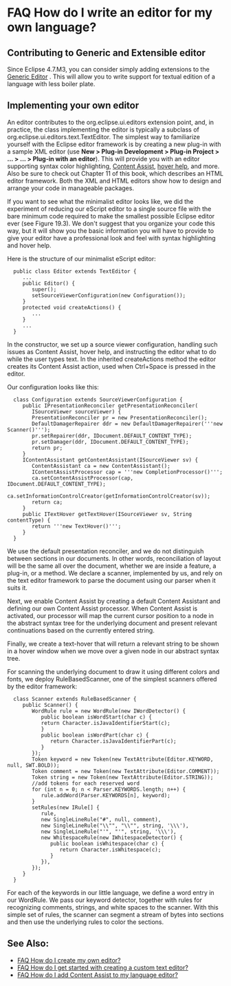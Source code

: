 FAQ How do I write an editor for my own language?
=================================================

Contributing to Generic and Extensible editor
---------------------------------------------

Since Eclipse 4.7.M3, you can consider simply adding extensions to the [Generic Editor](https://www.eclipse.org/eclipse/news/4.7/M3/#generic-editor) . This will allow you to write support for textual edition of a language with less boiler plate.

Implementing your own editor
----------------------------

An editor contributes to the org.eclipse.ui.editors extension point, and, in practice, the class implementing the editor is typically a subclass of org.eclipse.ui.editors.text.TextEditor. The simplest way to familiarize yourself with the Eclipse editor framework is by creating a new plug-in with a sample XML editor (use **New > Plug-in Development > Plug-in Project > ... > ... > Plug-in with an editor**). This will provide you with an editor supporting syntax color highlighting, [Content Assist](./FAQ_How_do_I_add_Content_Assist_to_my_language_editor.md "FAQ How do I add Content Assist to my language editor?"), [hover help](./FAQ_How_do_I_add_hover_support_to_my_text_editor.md "FAQ How do I add hover support to my text editor?"), and more. Also be sure to check out Chapter 11 of this book, which describes an HTML editor framework. Both the XML and HTML editors show how to design and arrange your code in manageable packages.

If you want to see what the minimalist editor looks like, we did the experiment of reducing our eScript editor to a single source file with the bare minimum code required to make the smallest possible Eclipse editor ever (see Figure 19.3). We don't suggest that you organize your code this way, but it will show you the basic information you will have to provide to give your editor have a professional look and feel with syntax highlighting and hover help.


Here is the structure of our minimalist eScript editor:

      public class Editor extends TextEditor {
         ...
         public Editor() {
            super();
            setSourceViewerConfiguration(new Configuration());
         }
         protected void createActions() {
            ...
         }
         ...
      }

In the constructor, we set up a source viewer configuration, handling such issues as Content Assist, hover help, and instructing the editor what to do while the user types text. In the inherited createActions method the editor creates its Content Assist action, used when Ctrl+Space is pressed in the editor.

Our configuration looks like this:

      class Configuration extends SourceViewerConfiguration {
         public IPresentationReconciler getPresentationReconciler(
            ISourceViewer sourceViewer) {
            PresentationReconciler pr = new PresentationReconciler();
            DefaultDamagerRepairer ddr = new DefaultDamagerRepairer('''new Scanner()''');
            pr.setRepairer(ddr, IDocument.DEFAULT_CONTENT_TYPE);
            pr.setDamager(ddr, IDocument.DEFAULT_CONTENT_TYPE);
            return pr;
         }
         IContentAssistant getContentAssistant(ISourceViewer sv) {
            ContentAssistant ca = new ContentAssistant();
            IContentAssistProcessor cap = '''new CompletionProcessor()''';
            ca.setContentAssistProcessor(cap, IDocument.DEFAULT_CONTENT_TYPE);
            ca.setInformationControlCreator(getInformationControlCreator(sv));
            return ca;
         }
         public ITextHover getTextHover(ISourceViewer sv, String contentType) {
            return '''new TextHover()''';
         }
      }

We use the default presentation reconciler, and we do not distinguish between sections in our documents. In other words, reconciliation of layout will be the same all over the document, whether we are inside a feature, a plug-in, or a method. We declare a scanner, implemented by us, and rely on the text editor framework to parse the document using our parser when it suits it.

Next, we enable Content Assist by creating a default Content Assistant and defining our own Content Assist processor. When Content Assist is activated, our processor will map the current cursor position to a node in the abstract syntax tree for the underlying document and present relevant continuations based on the currently entered string.

Finally, we create a text-hover that will return a relevant string to be shown in a hover window when we move over a given node in our abstract syntax tree.

For scanning the underlying document to draw it using different colors and fonts, we deploy RuleBasedScanner, one of the simplest scanners offered by the editor framework:

      class Scanner extends RuleBasedScanner {
         public Scanner() {
            WordRule rule = new WordRule(new IWordDetector() {
               public boolean isWordStart(char c) { 
               return Character.isJavaIdentifierStart(c); 
               }
               public boolean isWordPart(char c) {   
                  return Character.isJavaIdentifierPart(c); 
               }
            });
            Token keyword = new Token(new TextAttribute(Editor.KEYWORD, null, SWT.BOLD));
            Token comment = new Token(new TextAttribute(Editor.COMMENT));
            Token string = new Token(new TextAttribute(Editor.STRING));
            //add tokens for each reserved word
            for (int n = 0; n < Parser.KEYWORDS.length; n++) {
               rule.addWord(Parser.KEYWORDS[n], keyword);
            }
            setRules(new IRule[] {
               rule,
               new SingleLineRule("#", null, comment),
               new SingleLineRule("\\"", "\\"", string, '\\\'),
               new SingleLineRule("'", "'", string, '\\\'),
               new WhitespaceRule(new IWhitespaceDetector() {
                  public boolean isWhitespace(char c) {
                     return Character.isWhitespace(c);
                  }
               }),
            });
         }
      }

For each of the keywords in our little language, we define a word entry in our WordRule. We pass our keyword detector, together with rules for recognizing comments, strings, and white spaces to the scanner. With this simple set of rules, the scanner can segment a stream of bytes into sections and then use the underlying rules to color the sections.

See Also:
---------

*   [FAQ How do I create my own editor?](./FAQ_How_do_I_create_my_own_editor.md "FAQ How do I create my own editor?")
*   [FAQ How do I get started with creating a custom text editor?](./FAQ_How_do_I_get_started_with_creating_a_custom_text_editor.md "FAQ How do I get started with creating a custom text editor?")
*   [FAQ How do I add Content Assist to my language editor?](./FAQ_How_do_I_add_Content_Assist_to_my_language_editor.md "FAQ How do I add Content Assist to my language editor?")

